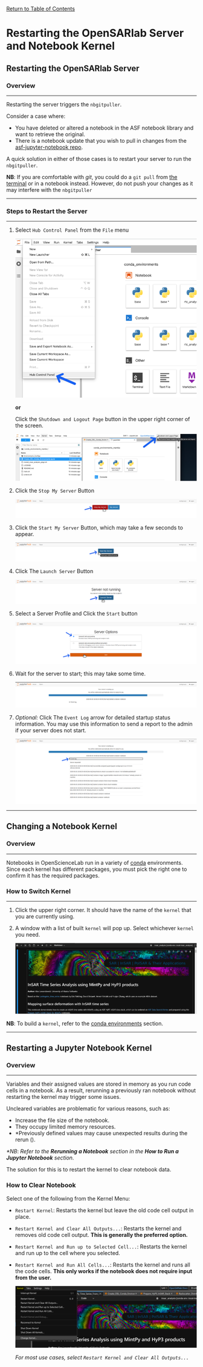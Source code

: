 [Return to Table of Contents](../user.md)

# **Restarting the OpenSARlab Server and Notebook Kernel**

## **Restarting the OpenSARlab Server**

### Overview
---

Restarting the server triggers the `nbgitpuller`. 

Consider a case where:

- You have deleted or altered a notebook in the ASF notebook library and want to retrieve the original.
- There is a notebook update that you wish to pull in changes from the [asf-jupyter-notebook repo](https://github.com/asfadmin/asf-jupyter-notebooks).

A quick solution in either of those cases is to restart your server to run the `nbgitpuller`. 

**NB**: If you are comfortable with _git_, you could do a `git pull` from 
[the terminal](OpenSARlab_terminal.md) or in a notebook instead. However, do not push your changes as it may interfere with the `nbgitpuller`

---

### Steps to Restart the Server

---

1. Select `Hub Control Panel` from the `File` menu

    ![Select Hub Control Panel from the File menu](../assets/jlab_hub_control.png)

    **or**

    Click the `Shutdown and Logout Page` button in the upper right corner of the screen.

    ![Click the Shutdown and Logout Page button in the upper right corner of the screen](../assets/shutdown_logout.png)


1. Click the `Stop My Server` Button

    ![Click the Stop My Server button](../assets/stop_my_server.png)
    
1. Click the `Start My Server` Button, which may take a few seconds to appear.

    ![Click the Start My Server button](../assets/start_my_server.png)

1. Click The `Launch Server` Button

    ![Click the Launch Server button](../assets/launch_server.png)

1. Select a Server Profile and Click the `Start` button

    ![Select a server option and click the start button](../assets/server_options.png)
    
1. Wait for the server to start; this may take some time.

    ![Wait for the server to start](../assets/server_status.png)
    
1. *Optional:* Click The `Event Log` arrow for detailed startup status information. You may use this information to send a report to the admin if your server does not start.

    ![Click the event log arrow](../assets/event_log.png)

---

## **Changing a Notebook Kernel**

### Overview

---

Notebooks in OpenScienceLab run in a variety of [conda](https://docs.conda.io/en/latest/) environments. Since each kernel has different packages, you must pick the right one to confirm it has the required packages.

### How to Switch Kernel

---

1. Click the upper right corner. It should have the name of the `kernel` that you are currently using.
2. A window with a list of built `kernel` will pop up. Select whichever `kernel` you need.

    ![Select Kernel](../assets/select_kernel.gif)

**NB**: To build a `kernel`, refer to the [conda environments](./conda_environments.md) section.

---

## **Restarting a Jupyter Notebook Kernel**

### Overview
---

Variables and their assigned values are stored in memory as you run code cells in a notebook. As a result, rerunning a previously ran notebook without restarting the kernel may trigger some issues. 

Uncleared variables are problematic for various reasons, such as:

- Increase the file size of the notebook.
- They occupy limited memory resources.
- *Previously defined values may cause unexpected results during the rerun ().

_*NB_: _Refer to the **Rerunning a Notebook** section in the **How to Run a Jupyter Notebook** section._

The solution for this is to restart the kernel to clear notebook data.

### **How to Clear Notebook**

Select one of the following from the Kernel Menu:

- `Restart Kernel`: Restarts the kernel but leave the old code cell output in place.
- `Restart Kernel and Clear All Outputs...`: Restarts the kernel and removes old code cell output. **This is generally the preferred option.**
- `Restart Kernel and Run up to Selected Cell...`: Restarts the kernel and run up to the cell where you selected.
- `Restart Kernel and Run All Cells...`: Restarts the kernel and runs all the code cells. **This only works if the notebook does not require input from the user.** 

    ![Select restart and clear all from the kernel menu](../assets/kernel_restart.PNG)
    
    *For most use cases, select `Restart Kernel and Clear All Outputs...`*